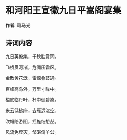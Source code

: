 # 和河阳王宣徽九日平嵩阁宴集

**作者**: 司马光

## 诗词内容

九日英僚集，千秋胜赏同。

飞桥贯河渚，危阁压霜风。

金散黄花泛，雷惊叠鼓通。

百峰高鸟外，万里寸眸中。

槛底临丹叶，杯中倒碧嵩。

来云低拂座，去雁远沈空。

吹帽陪游阻，摇旌结想丛。

风流免堙灭，邹湛倚羊公。

